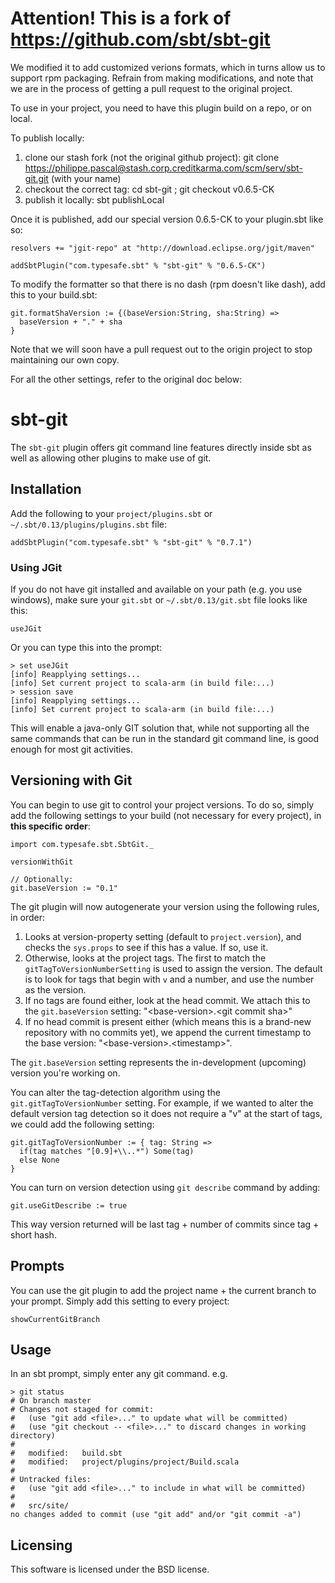 # Attention! This is a fork of https://github.com/sbt/sbt-git #

We modified it to add customized verions formats, which in turns allow us to support rpm packaging.
Refrain from making modifications, and note that we are in the process of getting a pull request
to the original project.

To use in your project, you need to have this plugin build on a repo, or on local. 

To publish locally:
1. clone our stash fork (not the original github project): git clone https://philippe.pascal@stash.corp.creditkarma.com/scm/serv/sbt-git.git (with your name)
2. checkout the correct tag: cd sbt-git ; git checkout v0.6.5-CK
3. publish it locally: sbt publishLocal

Once it is published, add our special version 0.6.5-CK to your plugin.sbt like so:

    resolvers += "jgit-repo" at "http://download.eclipse.org/jgit/maven"

    addSbtPlugin("com.typesafe.sbt" % "sbt-git" % "0.6.5-CK")

To modify the formatter so that there is no dash (rpm doesn't like dash), add this to your build.sbt:

    git.formatShaVersion := {(baseVersion:String, sha:String) =>
      baseVersion + "." + sha 
    }

Note that we will soon have a pull request out to the origin project to stop maintaining our own copy.

For all the other settings, refer to the original doc below:

# sbt-git #

The `sbt-git` plugin offers git command line features directly inside sbt as
well as allowing other plugins to make use of git.


## Installation ##

Add the following to your `project/plugins.sbt` or `~/.sbt/0.13/plugins/plugins.sbt` file:

    addSbtPlugin("com.typesafe.sbt" % "sbt-git" % "0.7.1")


### Using JGit ###

If you do not have git installed and available on your path (e.g. you use windows),
make sure your `git.sbt` or `~/.sbt/0.13/git.sbt` file looks like this:

    useJGit

Or you can type this into the prompt:

    > set useJGit
    [info] Reapplying settings...
    [info] Set current project to scala-arm (in build file:...)
    > session save
    [info] Reapplying settings...
    [info] Set current project to scala-arm (in build file:...)

This will enable a java-only GIT solution that, while not supporting all the same
commands that can be run in the standard git command line, is good enough for most
git activities.


## Versioning with Git ##

You can begin to use git to control your project versions.  To do so, simply add the
following settings to your build (not necessary for every project), in **this specific order**:

    import com.typesafe.sbt.SbtGit._

    versionWithGit

    // Optionally:
    git.baseVersion := "0.1"

The git plugin will now autogenerate your version using the following rules, in order:

1. Looks at version-property setting (default to `project.version`), and checks the `sys.props` to see if this has a value.  If so, use it.
2. Otherwise, looks at the project tags.  The first to match the `gitTagToVersionNumberSetting` is used to assign the version.  The default is to look for tags that begin with `v` and a number, and use the number as the version.
3. If no tags are found either, look at the head commit. We attach this to the `git.baseVersion` setting: "&lt;base-version&gt;.&lt;git commit sha&gt;"
4. If no head commit is present either (which means this is a brand-new repository with no commits yet), we append the current timestamp to the base version: "&lt;base-version&gt;.&lt;timestamp&gt;".

The `git.baseVersion` setting represents the in-development (upcoming) version you're working on.

You can alter the tag-detection algorithm using the `git.gitTagToVersionNumber` setting. For example, if we wanted to alter the default version tag detection so it does not require a "v" at the start of tags, we could add the following setting:

    git.gitTagToVersionNumber := { tag: String =>
      if(tag matches "[0.9]+\\..*") Some(tag)
      else None
    }

You can turn on version detection using `git describe` command by adding:

    git.useGitDescribe := true

This way version returned will be last tag + number of commits since tag + short hash.

## Prompts ##

You can use the git plugin to add the project name + the current branch to your prompt. Simply add this setting to every project:

    showCurrentGitBranch

## Usage ##

In an sbt prompt, simply enter any git command.  e.g.

    > git status
    # On branch master
    # Changes not staged for commit:
    #   (use "git add <file>..." to update what will be committed)
    #   (use "git checkout -- <file>..." to discard changes in working directory)
    #
    #	modified:   build.sbt
    #	modified:   project/plugins/project/Build.scala
    #
    # Untracked files:
    #   (use "git add <file>..." to include in what will be committed)
    #
    #	src/site/
    no changes added to commit (use "git add" and/or "git commit -a")


## Licensing ##

This software is licensed under the BSD license.
